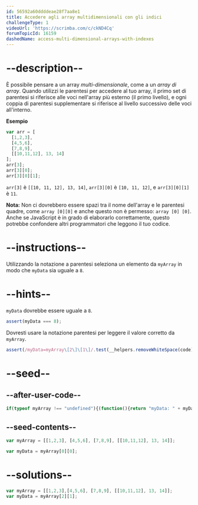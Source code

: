 ```yaml
---
id: 56592a60ddddeae28f7aa8e1
title: Accedere agli array multidimensionali con gli indici
challengeType: 1
videoUrl: 'https://scrimba.com/c/ckND4Cq'
forumTopicId: 16159
dashedName: access-multi-dimensional-arrays-with-indexes
---
```


# --description--

È possibile pensare a un array <dfn>multi-dimensionale</dfn>, come a un *array di array*. Quando utilizzi le parentesi per accedere al tuo array, il primo set di parentesi si riferisce alle voci nell'array più esterno (il primo livello), e ogni coppia di parentesi supplementare si riferisce al livello successivo delle voci all'interno.

**Esempio**

```js
var arr = [
  [1,2,3],
  [4,5,6],
  [7,8,9],
  [[10,11,12], 13, 14]
];
arr[3];
arr[3][0];
arr[3][0][1];
```

`arr[3]` è `[[10, 11, 12], 13, 14]`, `arr[3][0]` è `[10, 11, 12]`, e `arr[3][0][1]` è `11`.

**Nota:** Non ci dovrebbero essere spazi tra il nome dell'array e le parentesi quadre, come `array [0][0]` e anche questo non è permesso: `array [0] [0]`. Anche se JavaScript è in grado di elaborarlo correttamente, questo potrebbe confondere altri programmatori che leggono il tuo codice.

# --instructions--

Utilizzando la notazione a parentesi seleziona un elemento da `myArray` in modo che `myData` sia uguale a `8`.

# --hints--

`myData` dovrebbe essere uguale a `8`.

```js
assert(myData === 8);
```

Dovresti usare la notazione parentesi per leggere il valore corretto da `myArray`.

```js
assert(/myData=myArray\[2\]\[1\]/.test(__helpers.removeWhiteSpace(code)));
```

# --seed--

## --after-user-code--

```js
if(typeof myArray !== "undefined"){(function(){return "myData: " + myData + " myArray: " + JSON.stringify(myArray);})();}
```

## --seed-contents--

```js
var myArray = [[1,2,3], [4,5,6], [7,8,9], [[10,11,12], 13, 14]];

var myData = myArray[0][0];
```

# --solutions--

```js
var myArray = [[1,2,3],[4,5,6], [7,8,9], [[10,11,12], 13, 14]];
var myData = myArray[2][1];
```
